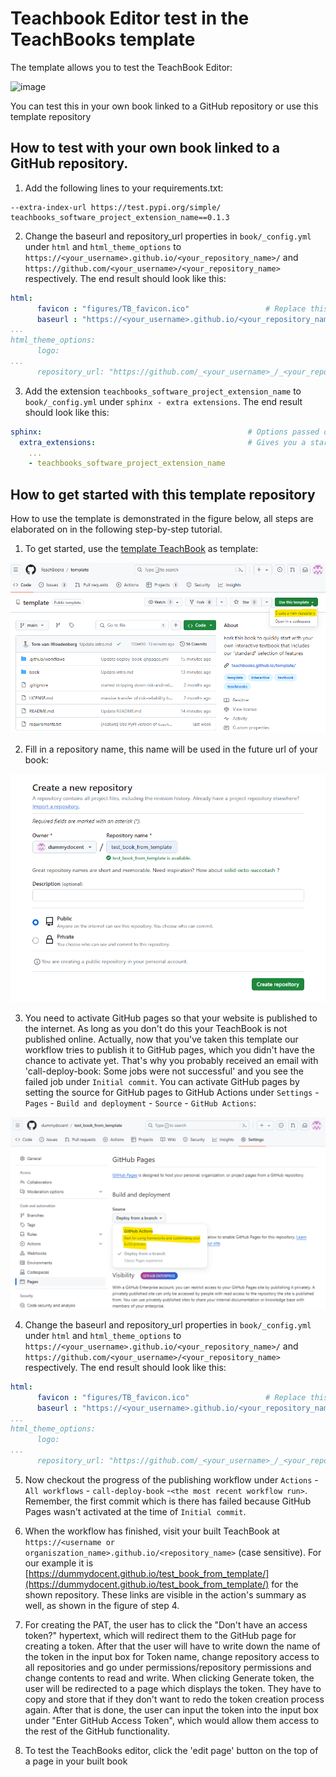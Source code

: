 # Teachbook Editor test in the TeachBooks template

The template allows you to test the TeachBook Editor: 

![image](https://github.com/user-attachments/assets/506238db-2ec7-4241-86d7-3ab20f14e799)

You can test this in your own book linked to a GitHub repository or use this template repository

## How to test with your own book linked to a GitHub repository.

1. Add the following lines to your requirements.txt:

```
--extra-index-url https://test.pypi.org/simple/
teachbooks_software_project_extension_name==0.1.3
```

2. Change the baseurl and repository_url properties in `book/_config.yml` under `html` and `html_theme_options` to `https://<your_username>.github.io/<your_repository_name>/` and `https://github.com/<your_username>/<your_repository_name>` respectively. The end result should look like this:

```yaml
html:
      favicon : "figures/TB_favicon.ico"                 # Replace this with your own favicon
      baseurl : "https://<your_username>.github.io/<your_repository_name>/"
...
html_theme_options:
      logo:
...
      repository_url: "https://github.com/_<your_username>_/_<your_repository_name>_"
```

3. Add the extension `teachbooks_software_project_extension_name` to `book/_config.yml` under `sphinx - extra extensions`. The end result should look like this:

```yaml
sphinx:                                              # Options passed on to the underlying sphinx-parser
  extra_extensions:                                  # Gives you a starter package of extensions to use in your book
    ...
    - teachbooks_software_project_extension_name
```

## How to get started with this template repository

How to use the template is demonstrated in the figure below, all steps are elaborated on in the following step-by-step tutorial.

1. To get started, use the [template TeachBook](https://github.com/TeachBooks/main/template) as template:

![Use template](https://github.com/TeachBooks/template_figures/blob/main/use_template.png?raw=true)

2. Fill in a repository name, this name will be used in the future url of your book:

![Create new repository](https://github.com/TeachBooks/template_figures/blob/main/create_new_repository.png?raw=true)

3. You need to activate GitHub pages so that your website is published to the internet. As long as you don't do this your TeachBook is not published online. Actually, now that you've taken this template our workflow tries to publish it to GitHub pages, which you didn't have the chance to activate yet. That's why you probably received an email with 'call-deploy-book: Some jobs were not successful' and you see the failed job under `Initial commit`. You can activate GitHub pages by setting the source for GitHub pages to GitHub Actions under `Settings` - `Pages` - `Build and deployment` - `Source` - `GitHub Actions`:

![Activate GitHub Pages](https://github.com/TeachBooks/template_figures/blob/main/set_up_pages.png?raw=true)

4. Change the baseurl and repository_url properties in `book/_config.yml` under `html` and `html_theme_options` to `https://<your_username>.github.io/<your_repository_name>/` and `https://github.com/<your_username>/<your_repository_name>` respectively. The end result should look like this:

```yaml
html:
      favicon : "figures/TB_favicon.ico"                 # Replace this with your own favicon
      baseurl : "https://<your_username>.github.io/<your_repository_name>/"
...
html_theme_options:
      logo:
...
      repository_url: "https://github.com/_<your_username>_/_<your_repository_name>_"
```

5.  Now checkout the progress of the publishing workflow under `Actions` - `All workflows` -  `call-deploy-book` -`<the most recent workflow run>`. Remember, the first commit which is there has failed because GitHub Pages wasn't activated at the time of `Initial commit`.

6. When the workflow has finished, visit your built TeachBook at `https://<username or organiszation_name>.github.io/<repository_name>` (case sensitive). For our example it is [https://dummydocent.github.io/test_book_from_template/](https://dummydocent.github.io/test_book_from_template/) for the shown repository. These links are visible in the action's summary as well, as shown in the figure of step 4.

7. For creating the PAT, the user has to click the "Don't have an access token?" hypertext, which will redirect them to the GitHub page for creating a token. After that the user will have to write down the name of the token in the input box for Token name, change repository access to all repositories and go under permissions/repository permissions and change contents to read and write. When clicking Generate token, the user will be redirected to a page which displays the token. They have to copy and store that if they don't want to redo the token creation process again. After that is done, the user can input the token into the input box under "Enter GitHub Access Token", which would allow them access to the rest of the GitHub functionality.

8. To test the TeachBooks editor, click the 'edit page' button on the top of a page in your built book
